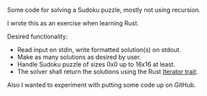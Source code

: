 Some code for solving a Sudoku puzzle, mostly not using recursion.

I wrote this as an exercise when learning Rust.

Desired functionality:

* Read input on stdin, write formatted solution(s) on stdout.
* Make as many solutions as desired by user.
* Handle Sudoku puzzle of sizes 0x0 up to 16x16 at least.
* The solver shall return the solutions using the Rust
  [Iterator trait](https://doc.rust-lang.org/std/iter/index.html).

Also I wanted to experiment with putting some code up on GitHub.

